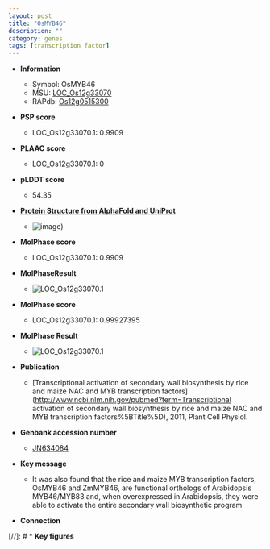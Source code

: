 ```yaml
---
layout: post
title: "OsMYB46"
description: ""
category: genes
tags: [transcription factor]
---
```


* **Information**  
    + Symbol: OsMYB46  
    + MSU: [LOC_Os12g33070](http://rice.plantbiology.msu.edu/cgi-bin/ORF_infopage.cgi?orf=LOC_Os12g33070)  
    + RAPdb: [Os12g0515300](http://rapdb.dna.affrc.go.jp/viewer/gbrowse_details/irgsp1?name=Os12g0515300)  

* **PSP score**  
    + LOC_Os12g33070.1: 0.9909 

* **PLAAC score**  
    + LOC_Os12g33070.1: 0 

* **pLDDT score**
    + 54.35

* **[Protein Structure from AlphaFold and UniProt](https://www.uniprot.org/uniprotkb/Q2QPW4/entry#structure)**
    + ![image](https://ricepsp.github.io/images/Q2/AF-Q2QPW4-F1.png))

* **MolPhase score**
    + LOC_Os12g33070.1: 0.9909

* **MolPhaseResult**
    + ![LOC_Os12g33070.1](https://ricepsp.github.io/pictures/LOC_Os12g/LOC_Os12g33070.1.png)

* **MolPhase score**
    + LOC_Os12g33070.1: 0.99927395

* **MolPhase Result**
    + ![LOC_Os12g33070.1](https://304243504.github.io/Pictures/LOC_Os12g/LOC_Os12g33070.1.png)

* **Publication**  
    + [Transcriptional activation of secondary wall biosynthesis by rice and maize NAC and MYB transcription factors](http://www.ncbi.nlm.nih.gov/pubmed?term=Transcriptional activation of secondary wall biosynthesis by rice and maize NAC and MYB transcription factors%5BTitle%5D), 2011, Plant Cell Physiol.

* **Genbank accession number**  
    + [JN634084](http://www.ncbi.nlm.nih.gov/nuccore/JN634084)

* **Key message**  
    + It was also found that the rice and maize MYB transcription factors, OsMYB46 and ZmMYB46, are functional orthologs of Arabidopsis MYB46/MYB83 and, when overexpressed in Arabidopsis, they were able to activate the entire secondary wall biosynthetic program

* **Connection**  

[//]: # * **Key figures**  


